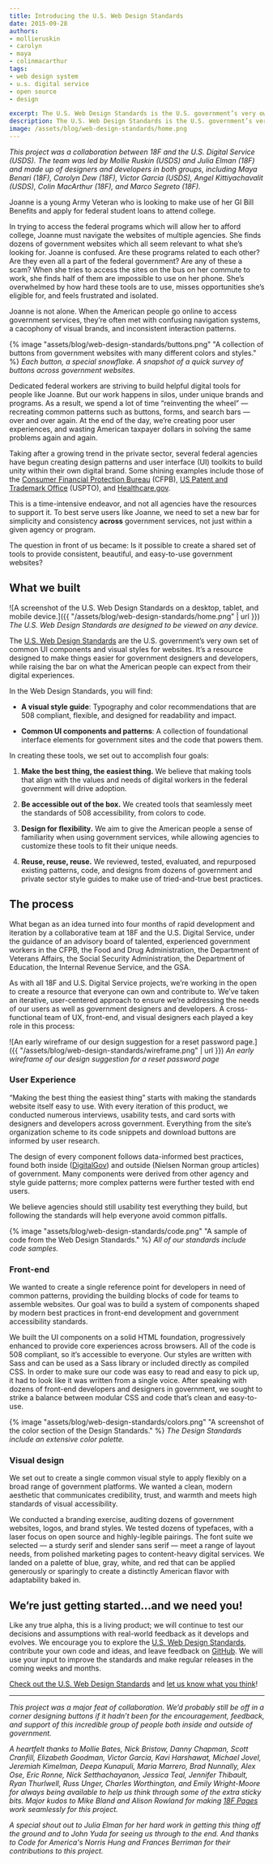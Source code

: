 ```yaml
---
title: Introducing the U.S. Web Design Standards
date: 2015-09-28
authors:
- mollieruskin
- carolyn
- maya
- colinmacarthur
tags:
- web design system
- u.s. digital service
- open source
- design

excerpt: The U.S. Web Design Standards is the U.S. government’s very own set of common UI components and visual styles for websites. It’s a resource designed to make things easier for government designers and developers, while raising the bar on what the American people can expect from their digital experiences.
description: The U.S. Web Design Standards is the U.S. government’s very own set of common UI components and visual styles for websites. It’s a resource designed to make things easier for government designers and developers, while raising the bar on what the American people can expect from their digital experiences.
image: /assets/blog/web-design-standards/home.png
---
```


*This project was a collaboration between 18F and the U.S. Digital
Service (USDS). The team was led by Mollie Ruskin (USDS) and Julia Elman (18F) and made up of
designers and developers in both groups, including Maya Benari (18F),
Carolyn Dew (18F), Victor Garcia (USDS), Angel
Kittiyachavalit (USDS), Colin MacArthur (18F), and Marco Segreto (18F).*

Joanne is a young Army Veteran who is looking to make use of her GI Bill
Benefits and apply for federal student loans to attend college.

In trying to access the federal programs which will allow her to afford
college, Joanne must navigate the websites of multiple agencies. She
finds dozens of government websites which all seem relevant to what
she’s looking for. Joanne is confused. Are these programs related to
each other? Are they even all a part of the federal government? Are any
of these a scam? When she tries to access the sites on the bus on her
commute to work, she finds half of them are impossible to use on her
phone. She’s overwhelmed by how hard these tools are to use, misses
opportunities she’s eligible for, and feels frustrated and isolated.

Joanne is not alone. When the American people go online to access
government services, they’re often met with confusing navigation
systems, a cacophony of visual brands, and inconsistent interaction
patterns.

{% image "assets/blog/web-design-standards/buttons.png" "A collection of buttons from government websites with many different colors and styles." %}
*Each button, a special snowflake. A snapshot of a quick survey of buttons across government websites.*

Dedicated federal workers are striving to build helpful digital tools
for people like Joanne. But our work happens in silos, under unique
brands and programs. As a result, we spend a lot of time “reinventing
the wheel” — recreating common patterns such as buttons, forms, and
search bars — over and over again. At the end of the day, we’re creating
poor user experiences, and wasting American taxpayer dollars in solving
the same problems again and again.

Taking after a growing trend in the private sector, several federal
agencies have begun creating design patterns and user interface (UI)
toolkits to build unity within their own digital brand. Some shining
examples include those of the [Consumer Financial Protection
Bureau](https://cfpb.github.io/design-manual/) (CFPB), [US Patent and
Trademark Office](http://uspto.github.io/designpatterns/) (USPTO), and
[Healthcare.gov](http://styleguide.healthcare.gov/).

This is a time-intensive endeavor, and not all agencies have the
resources to support it. To best serve users like Joanne, we need to set
a new bar for simplicity and consistency **across** government services,
not just within a given agency or program.

The question in front of us became: Is it possible to create a shared
set of tools to provide consistent, beautiful, and easy-to-use
government websites?

## What we built

![A screenshot of the U.S. Web Design Standards on a desktop, tablet,
and mobile device.]({{ "/assets/blog/web-design-standards/home.png" | url }})
*The U.S. Web Design Standards are designed to be viewed on any
device.*

The [U.S. Web Design
Standards](https://playbook.cio.gov/designstandards)
are the U.S. government’s very own set of common UI components and visual
styles for websites. It’s a resource designed to make things easier for
government designers and developers, while raising the bar on what the
American people can expect from their digital experiences.

In the Web Design Standards, you will find:

-   **A visual style guide**: Typography and color recommendations that are 508 compliant, flexible, and designed for readability and impact.

-   **Common UI components and patterns**: A collection of foundational interface elements for government sites and the code that powers them.

In creating these tools, we set out to accomplish four goals:

1.  **Make the best thing, the easiest thing.** We believe that making tools that align with the values and needs of digital workers in the federal government will drive adoption.

2.  **Be accessible out of the box.** We created tools that seamlessly meet the standards of 508 accessibility, from colors to code.

1.  **Design for flexibility.** We aim to give the American people a sense of familiarity when using government services, while allowing agencies to customize these tools to fit their unique needs.

1.  **Reuse, reuse, reuse.** We reviewed, tested, evaluated, and repurposed existing patterns, code, and designs from dozens of government and private sector style guides to make use of tried-and-true best practices.

## The process

What began as an idea turned into four months of rapid
development and iteration by a collaborative team at 18F and the U.S.
Digital Service, under the guidance of an advisory board of talented,
experienced government workers in the CFPB, the Food and Drug
Administration, the Department of Veterans Affairs, the Social Security
Administration, the Department of Education, the Internal Revenue
Service, and the GSA.

As with all 18F and U.S. Digital Service projects, we’re working in the
open to create a resource that everyone can own and contribute to. We’ve
taken an iterative, user-centered approach to ensure we’re addressing the
needs of our users as well as government designers and developers. A
cross-functional team of UX, front-end, and visual designers each played
a key role in this process:

![An early wireframe of our design suggestion for a reset password
page.]({{ "/assets/blog/web-design-standards/wireframe.png" | url }})
*An early wireframe of our design suggestion for a reset
password page*

### User Experience

“Making the best thing the easiest thing” starts with making the
standards website itself easy to use. With every iteration of this
product, we conducted numerous interviews, usability tests, and card
sorts with designers and developers across government. Everything from
the site’s organization scheme to its code snippets and download buttons
are informed by user research.

The design of every component follows data-informed best practices,
found both inside ([DigitalGov](https://www.digitalgov.gov/)) and
outside (Nielsen Norman group articles) of government. Many components
were derived from other agency and style guide patterns; more complex
patterns were further tested with end users.

We believe agencies should still usability test everything they build,
but following the standards will help everyone avoid common pitfalls.

{% image "assets/blog/web-design-standards/code.png" "A sample of code from the Web Design Standards." %}
*All of our standards include code samples.*

### Front-end

We wanted to create a single reference point for developers in need of
common patterns, providing the building blocks of code for teams to
assemble websites. Our goal was to build a system of components shaped
by modern best practices in front-end development and government
accessibility standards.

We built the UI components on a solid HTML foundation, progressively
enhanced to provide core experiences across browsers. All of the code is
508 compliant, so it’s accessible to everyone. Our styles are written
with Sass and can be used as a Sass library or included directly as
compiled CSS. In order to make sure our code was easy to read and easy
to pick up, it had to look like it was written from a single voice.
After speaking with dozens of front-end developers and designers in
government, we sought to strike a balance between modular CSS and code
that’s clean and easy-to-use.

{% image "assets/blog/web-design-standards/colors.png" "A screenshot of the color section of the Design Standards." %}
*The Design Standards include an extensive color palette.*

### Visual design

We set out to create a single common visual style to apply flexibly on a
broad range of government platforms. We wanted a clean, modern aesthetic
that communicates credibility, trust, and warmth and meets high
standards of visual accessibility.

We conducted a branding exercise, auditing dozens of government
websites, logos, and brand styles. We tested dozens of typefaces, with a
laser focus on open source and highly-legible pairings. The font suite
we selected — a sturdy serif and slender sans serif — meet a range of
layout needs, from polished marketing pages to content-heavy digital
services. We landed on a palette of blue, gray, white, and red that can
be applied generously or sparingly to create a distinctly American
flavor with adaptability baked in.

## We’re just getting started...and we need you!

Like any true alpha, this is a living product; we will continue to test
our decisions and assumptions with real-world feedback as it develops and evolves. We encourage you to explore the [U.S. Web Design Standards](https://playbook.cio.gov/designstandards), contribute your own code
and ideas, and leave feedback on [GitHub](https://github.com/18F/web-design-standards). We will use
your input to improve the standards and make regular releases in the
coming weeks and months.

[Check out the U.S. Web Design Standards](https://playbook.cio.gov/designstandards) and [let us know what you
think](https://github.com/18F/web-design-standards/issues)!

-----------

*This project was a major feat of collaboration. We’d probably still be
off in a corner designing buttons if it hadn’t been for the
encouragement, feedback, and support of this incredible group of people
both inside and outside of government.*

*A heartfelt thanks to Mollie Bates, Nick Bristow, Danny Chapman, Scott
Cranfill, Elizabeth Goodman, Victor Garcia, Kavi Harshawat, Michael Jovel, Jeremiah
Kimelman, Deepa Kunapuli, Maria Marrero, Brad Nunnally, Alex Ose, Eric
Ronne, Nick Setthachayanon, Jessica Teal, Jennifer Thibault, Ryan
Thurlwell, Russ Unger, Charles Worthington, and Emily Wright-Moore for
always being available to help us think through some of the extra sticky
bits. Major kudos to Mike Bland and Alison Rowland for making [18F Pages](https://18f.gsa.gov/2015/05/14/18Fpages/)
work seamlessly for this project.*

*A special shout out to Julia Elman for her hard work in
getting this thing off the ground and to John Yuda for seeing us through
to the end. And thanks to Code for America's Norris Hung and Frances Berriman for their contributions to this project.*
